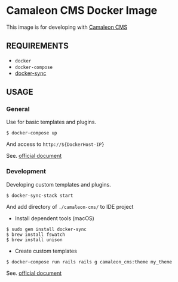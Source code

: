 Camaleon CMS Docker Image
==============================

 This image is for developing with [Camaleon CMS](http://camaleon.tuzitio.com/)

REQUIREMENTS
--------------------
- `docker`
- `docker-compose`
- [docker-sync](http://docker-sync.io/)


USAGE
--------------------

### General

Use for basic templates and plugins.

```
$ docker-compose up
```

And access to `http://${DockerHost-IP}`

See. [official document](http://camaleon.tuzitio.com/documentation/category/40757-developer-docs/installation-1.html)

### Development

Developing custom templates and plugins.

```
$ docker-sync-stack start
```

And add directory of `./camaleon-cms/` to IDE project

* Install dependent tools (macOS)
```
$ sudo gem install docker-sync
$ brew install fswatch
$ brew install unison
```

* Create custom templates  
```
$ docker-compose run rails rails g camaleon_cms:theme my_theme
```
See. [official document](http://camaleon.tuzitio.com/documentation/category/40758-modules/themes-2.html)
